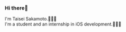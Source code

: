 ### Hi there👋

I'm Taisei Sakamoto.🧑🏼‍🚀  
I'm a student and an internship in iOS development.👨🏻‍💻

<!-- ![developer-9's GitHub stats](https://github-readme-stats.vercel.app/api?username=developer-9&show_icons=true&theme=radical&count_private=true)

[![Top Langs](https://github-readme-stats.vercel.app/api/top-langs/?username=developer-9&layout=compact&theme=radical)](https://github.com/anuraghazra/github-readme-stats)
-->

<!--
**developer-9/developer-9** is a ✨ _special_ ✨ repository because its `README.md` (this file) appears on your GitHub profile.

Here are some ideas to get you started:

- 🔭 I’m currently working on ...
- 🌱 I’m currently learning ...
- 👯 I’m looking to collaborate on ...
- 🤔 I’m looking for help with ...
- 💬 Ask me about ...
- 📫 How to reach me: ...
- 😄 Pronouns: ...
- ⚡ Fun fact: ...
-->

<!--
## Frameworks and Tools
<div>
  <img src="https://avatars.githubusercontent.com/u/15903991?s=280&v=4" width="5%">
  <img src="https://raw.githubusercontent.com/bestofjs/bestofjs-webui/8665e8c267a0215f3159df28b33c365198101df5/public/logos/realm.svg" width="5%">
  <img src="https://www.vectorlogo.zone/logos/firebase/firebase-icon.svg" width="5%">
  <img src="https://user-images.githubusercontent.com/3369400/139447912-e0f43f33-6d9f-45f8-be46-2df5bbc91289.png" width="5%">
  <img src="https://sukkiri.jp/wp-content/uploads/2020/09/SourceTree_logo.png" width="5%">
</div>
-->
